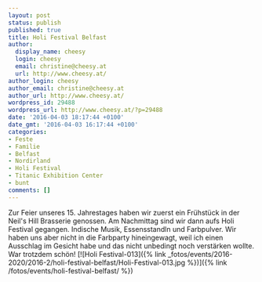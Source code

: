 ```yaml
---
layout: post
status: publish
published: true
title: Holi Festival Belfast
author:
  display_name: cheesy
  login: cheesy
  email: christine@cheesy.at
  url: http://www.cheesy.at/
author_login: cheesy
author_email: christine@cheesy.at
author_url: http://www.cheesy.at/
wordpress_id: 29488
wordpress_url: http://www.cheesy.at/?p=29488
date: '2016-04-03 18:17:44 +0100'
date_gmt: '2016-04-03 16:17:44 +0100'
categories:
- Feste
- Familie
- Belfast
- Nordirland
- Holi Festival
- Titanic Exhibition Center
- bunt
comments: []
---
```

Zur Feier unseres 15. Jahrestages haben wir zuerst ein Frühstück in der Neil's Hill Brasserie genossen. Am Nachmittag sind wir dann aufs Holi Festival gegangen. Indische Musik, Essensstandln und Farbpulver. Wir haben uns aber nicht in die Farbparty hineingewagt, weil ich einen Ausschlag im Gesicht habe und das nicht unbedingt noch verstärken wollte. War trotzdem schön!
[![Holi Festival-013]({% link _fotos/events/2016-2020/2016-2/holi-festival-belfast/Holi-Festival-013.jpg %})]({% link /fotos/events/holi-festival-belfast/ %})
